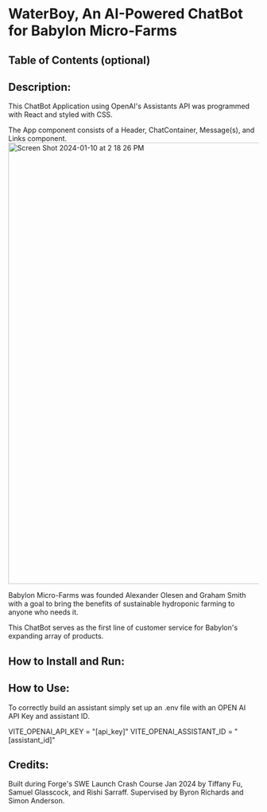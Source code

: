# WaterBoy, An AI-Powered ChatBot for Babylon Micro-Farms

## Table of Contents (optional)


## Description:
This ChatBot Application using OpenAI's Assistants API was programmed with React and styled with CSS.  

The App component consists of a Header, ChatContainer, Message(s), and Links component. 
<img width="887" alt="Screen Shot 2024-01-10 at 2 18 26 PM" src="https://github.com/tiffanyfu7/babylon-microfarms-chatbot/assets/71473099/607acc80-3325-4d81-923f-ece5e9277b7c">

Babylon Micro-Farms was founded Alexander Olesen and Graham Smith with a goal to bring the benefits of sustainable hydroponic farming to anyone who needs it.

This ChatBot serves as the first line of customer service for Babylon's expanding array of products. 

## How to Install and Run:


## How to Use:
To correctly build an assistant simply set up an .env file with an OPEN AI API Key and assistant ID.

VITE_OPENAI_API_KEY = "[api_key]"
VITE_OPENAI_ASSISTANT_ID = "[assistant_id]"

## Credits:
Built during Forge's SWE Launch Crash Course Jan 2024 by Tiffany Fu, Samuel Glasscock, and Rishi Sarraff. Supervised by Byron Richards and Simon Anderson.
